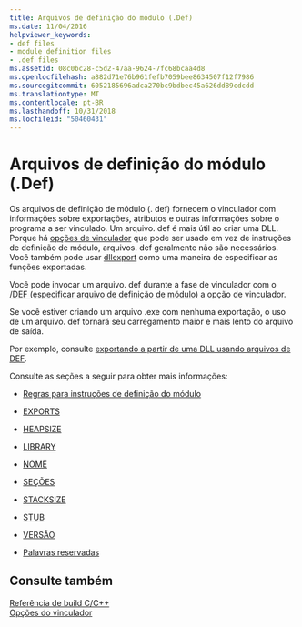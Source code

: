 ```yaml
---
title: Arquivos de definição do módulo (.Def)
ms.date: 11/04/2016
helpviewer_keywords:
- def files
- module definition files
- .def files
ms.assetid: 08c0bc28-c5d2-47aa-9624-7fc68bcaa4d8
ms.openlocfilehash: a882d71e76b961fefb7059bee8634507f12f7986
ms.sourcegitcommit: 6052185696adca270bc9bdbec45a626dd89cdcdd
ms.translationtype: MT
ms.contentlocale: pt-BR
ms.lasthandoff: 10/31/2018
ms.locfileid: "50460431"
---
```

# <a name="module-definition-def-files"></a>Arquivos de definição do módulo (.Def)

Os arquivos de definição de módulo (. def) fornecem o vinculador com informações sobre exportações, atributos e outras informações sobre o programa a ser vinculado. Um arquivo. def é mais útil ao criar uma DLL. Porque há [opções de vinculador](../../build/reference/linker-options.md) que pode ser usado em vez de instruções de definição de módulo, arquivos. def geralmente não são necessários. Você também pode usar [dllexport](../../build/exporting-from-a-dll-using-declspec-dllexport.md) como uma maneira de especificar as funções exportadas.

Você pode invocar um arquivo. def durante a fase de vinculador com o [/DEF (especificar arquivo de definição de módulo)](../../build/reference/def-specify-module-definition-file.md) a opção de vinculador.

Se você estiver criando um arquivo .exe com nenhuma exportação, o uso de um arquivo. def tornará seu carregamento maior e mais lento do arquivo de saída.

Por exemplo, consulte [exportando a partir de uma DLL usando arquivos de DEF](../../build/exporting-from-a-dll-using-def-files.md).

Consulte as seções a seguir para obter mais informações:

- [Regras para instruções de definição do módulo](../../build/reference/rules-for-module-definition-statements.md)

- [EXPORTS](../../build/reference/exports.md)

- [HEAPSIZE](../../build/reference/heapsize.md)

- [LIBRARY](../../build/reference/library.md)

- [NOME](../../build/reference/name-c-cpp.md)

- [SEÇÕES](../../build/reference/sections-c-cpp.md)

- [STACKSIZE](../../build/reference/stacksize.md)

- [STUB](../../build/reference/stub.md)

- [VERSÃO](../../build/reference/version-c-cpp.md)

- [Palavras reservadas](../../build/reference/reserved-words.md)

## <a name="see-also"></a>Consulte também

[Referência de build C/C++](../../build/reference/c-cpp-building-reference.md)<br/>
[Opções do vinculador](../../build/reference/linker-options.md)